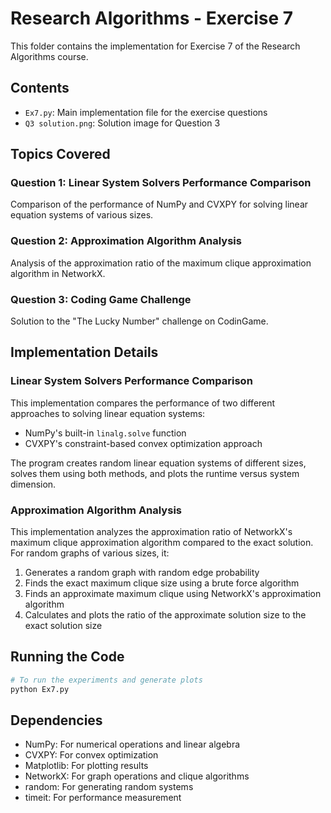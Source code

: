# Research Algorithms - Exercise 7

This folder contains the implementation for Exercise 7 of the Research Algorithms course.

## Contents

- `Ex7.py`: Main implementation file for the exercise questions
- `Q3 solution.png`: Solution image for Question 3

## Topics Covered

### Question 1: Linear System Solvers Performance Comparison

Comparison of the performance of NumPy and CVXPY for solving linear equation systems of various sizes.

### Question 2: Approximation Algorithm Analysis

Analysis of the approximation ratio of the maximum clique approximation algorithm in NetworkX.

### Question 3: Coding Game Challenge

Solution to the "The Lucky Number" challenge on CodinGame.

## Implementation Details

### Linear System Solvers Performance Comparison

This implementation compares the performance of two different approaches to solving linear equation systems:

- NumPy's built-in `linalg.solve` function
- CVXPY's constraint-based convex optimization approach

The program creates random linear equation systems of different sizes, solves them using both methods, and plots the runtime versus system dimension.

### Approximation Algorithm Analysis

This implementation analyzes the approximation ratio of NetworkX's maximum clique approximation algorithm compared to the exact solution. For random graphs of various sizes, it:

1. Generates a random graph with random edge probability
2. Finds the exact maximum clique size using a brute force algorithm
3. Finds an approximate maximum clique using NetworkX's approximation algorithm
4. Calculates and plots the ratio of the approximate solution size to the exact solution size

## Running the Code

```bash
# To run the experiments and generate plots
python Ex7.py
```

## Dependencies

- NumPy: For numerical operations and linear algebra
- CVXPY: For convex optimization
- Matplotlib: For plotting results
- NetworkX: For graph operations and clique algorithms
- random: For generating random systems
- timeit: For performance measurement